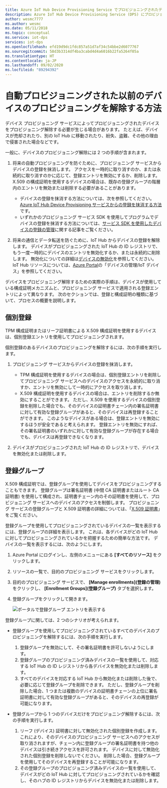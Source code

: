 ```yaml
---
title: Azure IoT Hub Device Provisioning Service でプロビジョニングされたデバイスをプロビジョニング解除する
description: Azure IoT Hub Device Provisioning Service (DPS) にプロビジョニングされたデバイスをプロビジョニング解除する方法
author: wesmc7777
ms.author: wesmc
ms.date: 05/11/2018
ms.topic: conceptual
ms.service: iot-dps
services: iot-dps
ms.openlocfilehash: efd19d9dc1fdc857a51d7af34c54bbe2d6077767
ms.sourcegitcommit: 58d3b3314df4ba3cabd4d4a6016b22fa5264f05a
ms.translationtype: HT
ms.contentlocale: ja-JP
ms.lasthandoff: 09/02/2020
ms.locfileid: "89294392"
---
```

# <a name="how-to-deprovision-devices-that-were-previously-auto-provisioned"></a>自動プロビジョニングされた以前のデバイスのプロビジョニングを解除する方法 

デバイス プロビジョニング サービスによってプロビジョニングされたデバイスをプロビジョニング解除する必要が生じる場合があります。 たとえば、デバイスが売却されたり、別の IoT Hub に移動されたり、紛失、盗難、その他の理由で侵害された場合などです。 

一般に、デバイスのプロビジョニング解除には 2 つの手順が含まれます。

1. 将来の自動プロビジョニングを防ぐために、プロビジョニング サービスからデバイスの登録を抹消します。 アクセスを一時的に取り消すのか、または永続的に取り消すのかに応じて、登録エントリを無効にするか、削除します。 X.509 の構成証明を使用するデバイスの場合は、既存の登録グループの階層内のエントリを無効または削除する必要があることがあります。  
 
   - デバイスの登録を抹消する方法については、次を参照してください。 [Azure IoT Hub Device Provisioning サービスからの登録を抹消する方法](how-to-revoke-device-access-portal.md)です。
   - いずれかのプロビジョニング サービス SDK を使用してプログラムでデバイスの登録を抹消する方法については、[サービス SDK を使用したデバイスの登録の管理](how-to-manage-enrollments-sdks.md)に関する記事をご覧ください。

2. 将来の通信とデータ転送を防ぐために、IoT Hub からデバイスの登録を解除します。 デバイスがプロビジョニングされた IoT Hub の ID レジストリで、もう一度一時的にデバイスのエントリを無効化するか、または永続的に削除します。 無効化についての詳細は[デバイスの無効化](/azure/iot-hub/iot-hub-devguide-identity-registry#disable-devices)を参照してください。 IoT Hub リソースについては、[Azure Portal](https://portal.azure.com)の「デバイスの管理/IoT デバイス」を参照してください。

デバイスをプロビジョニング解除するための実際の手順は、デバイスが使用している構成証明メカニズムと、プロビジョニング サービスで適用される登録エントリによって異なります。 次のセクションでは、登録と構成証明の種類に基づいて、プロセスの概要を説明します。

## <a name="individual-enrollments"></a>個別登録
TPM 構成証明またはリーフ証明書による X.509 構成証明を使用するデバイスは、個別登録エントリを使用してプロビジョニングされます。 

個別登録のあるデバイスのプロビジョニングを解除するには、次の手順を実行します。 

1. プロビジョニング サービスからデバイスの登録を抹消します。

   - TPM 構成証明を使用するデバイスの場合は、個別登録エントリを削除してプロビジョニング サービスへのデバイスのアクセスを永続的に取り消すか、エントリを無効にして一時的にアクセスを取り消します。 
   - X.509 構成証明を使用するデバイスの場合は、エントリを削除するか無効にすることができます。 ただし、X.509 を使用するデバイスの個別登録を削除した場合でも、そのデバイスの証明書チェーン内の署名証明書に対して有効な登録グループがあると、そのデバイスは再登録することができます。 このようなデバイスがある場合は、登録エントリを無効にするほうが安全であると考えられます。 登録エントリを無効にすれば、その署名証明書のいずれかに対して有効な登録グループが存在する場合でも、デバイスは再登録できなくなります。

2. デバイスがプロビジョニングされた IoT Hub の ID レジストリで、デバイスを無効化または削除します。 


## <a name="enrollment-groups"></a>登録グループ
X.509 構成証明では、登録グループを使用してデバイスをプロビジョニングすることもできます。 登録グループは署名証明書 (中間 CA 証明書またはルート CA 証明書) を使用して構成され、証明書チェーン内のその証明書を使用して、プロビジョニング サービスへのデバイスのアクセスを制御します。 プロビジョニング サービスの登録グループと X.509 証明書の詳細については、「[X.509 証明書](concepts-security.md#x509-certificates)」をご覧ください。 

登録グループを使用してプロビジョニングされているデバイスの一覧を表示するには、登録グループの詳細を表示します。 これは、各デバイスがどの IoT Hub に対してプロビジョニングされているかを把握するための簡単な方法です。 デバイスの一覧を表示するには、次のようにします。 

1. Azure Portal にログインし、左側のメニューにある **[すべてのリソース]** をクリックします。
2. リソースの一覧で、目的のプロビジョニング サービスをクリックします。
3. 目的のプロビジョニング サービスで、 **[Manage enrollments]\(登録の管理\)** をクリックし、 **[Enrollment Groups]\(登録グループ\)** タブを選択します。
4. 登録グループをクリックして開きます。

   ![ポータルで登録グループ エントリを表示する](./media/how-to-unprovision-devices/view-enrollment-group.png)

登録グループに関しては、2 つのシナリオが考えられます。

- 登録グループを使用してプロビジョニングされているすべてのデバイスのプロビジョニングを解除するには、次の手順を実行します。
  1. 登録グループを無効にして、その署名証明書を許可しないようにします。 
  2. 登録グループのプロビジョニング済みデバイスの一覧を使用して、対応する IoT Hub の ID レジストリから各デバイスを無効化または削除します。 
  3. すべてのデバイスを対応する IoT Hub から無効化または削除した後で、必要に応じて登録グループを削除できます。 ただし、登録グループを削除した場合、1 つまたは複数のデバイスの証明書チェーンの上位に署名証明書に対して有効な登録グループがあると、そのデバイスの再登録が可能になります。 

- 登録グループから 1 つのデバイスだけをプロビジョニング解除するには、次の手順を実行します。
  1. リーフ (デバイス) 証明書に対して無効化された個別登録を作成します。 これにより、そのデバイスのプロビジョニング サービスへのアクセスが取り消されますが、チェーン内に登録グループの署名証明書を持つ他のデバイスは引き続きアクセスを許可されます。 デバイスに対して無効化された個別登録を削除しないでください。 削除した場合、登録グループを使用してそのデバイスを再登録することが可能になります。 
  2. その登録グループのプロビジョニング済みデバイスの一覧を使用して、デバイスがどの IoT Hub に対してプロビジョニングされているかを確認し、そのハブの ID レジストリからデバイスを無効化または削除します。 
